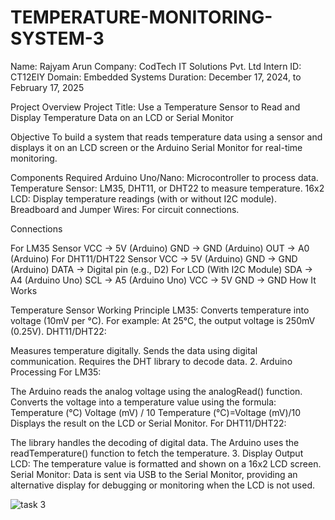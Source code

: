 # TEMPERATURE-MONITORING-SYSTEM-3

Name: Rajyam Arun Company: CodTech IT Solutions Pvt. Ltd Intern ID: CT12EIY Domain: Embedded Systems Duration: December 17, 2024, to February 17, 2025

Project Overview Project Title: Use a Temperature Sensor to Read and Display Temperature Data on an LCD or Serial Monitor

Objective To build a system that reads temperature data using a sensor and displays it on an LCD screen or the Arduino Serial Monitor for real-time monitoring.

Components Required Arduino Uno/Nano: Microcontroller to process data. Temperature Sensor: LM35, DHT11, or DHT22 to measure temperature. 16x2 LCD: Display temperature readings (with or without I2C module). Breadboard and Jumper Wires: For circuit connections.

Connections

For LM35 Sensor VCC → 5V (Arduino) GND → GND (Arduino) OUT → A0 (Arduino)
For DHT11/DHT22 Sensor VCC → 5V (Arduino) GND → GND (Arduino) DATA → Digital pin (e.g., D2)
For LCD (With I2C Module) SDA → A4 (Arduino Uno) SCL → A5 (Arduino Uno) VCC → 5V GND → GND
How It Works

Temperature Sensor Working Principle LM35:
Converts temperature into voltage (10mV per °C). For example: At 25°C, the output voltage is 250mV (0.25V). DHT11/DHT22:

Measures temperature digitally. Sends the data using digital communication. Requires the DHT library to decode data. 2. Arduino Processing For LM35:

The Arduino reads the analog voltage using the analogRead() function. Converts the voltage into a temperature value using the formula: Temperature (°C)
Voltage (mV) / 10 Temperature (°C)=Voltage (mV)/10 Displays the result on the LCD or Serial Monitor. For DHT11/DHT22:

The library handles the decoding of digital data. The Arduino uses the readTemperature() function to fetch the temperature. 3. Display Output LCD: The temperature value is formatted and shown on a 16x2 LCD screen. Serial Monitor: Data is sent via USB to the Serial Monitor, providing an alternative display for debugging or monitoring when the LCD is not used.

![task 3](https://github.com/user-attachments/assets/4bc20301-6564-4ccb-aaad-4495b2f35cc9)
